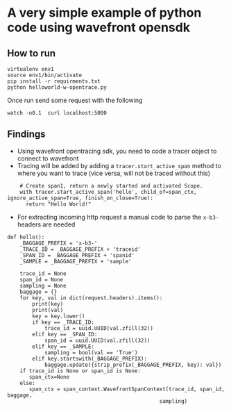 # A very simple example of python code using wavefront opensdk

## How to run
```
virtualenv env1
source env1/bin/activate
pip install -r requirments.txt
python helloworld-w-opentrace.py
```
Once run send some request with the following

```
watch -n0.1  curl localhost:5000
```

## Findings
* Using wavefront opentracing sdk, you need to code a tracer object to connect to wavefront
* Tracing will be added by adding a `tracer.start_active_span` method to where you want to trace (vice versa, will not be traced without this)

```
    # Create span1, return a newly started and activated Scope.
    with tracer.start_active_span('hello', child_of=span_ctx, ignore_active_span=True, finish_on_close=True):
      return "Hello World!"
```

* For extracting incoming http request a manual code to parse the `x-b3-` headers are needed

```
def hello():
    _BAGGAGE_PREFIX = 'x-b3-'
    _TRACE_ID = _BAGGAGE_PREFIX + 'traceid'
    _SPAN_ID = _BAGGAGE_PREFIX + 'spanid'
    _SAMPLE = _BAGGAGE_PREFIX + 'sample'

    trace_id = None
    span_id = None
    sampling = None
    baggage = {}
    for key, val in dict(request.headers).items():
        print(key)
        print(val)
        key = key.lower()
        if key == _TRACE_ID:
            trace_id = uuid.UUID(val.zfill(32))
        elif key == _SPAN_ID:
            span_id = uuid.UUID(val.zfill(32))
        elif key == _SAMPLE:
            sampling = bool(val == 'True')
        elif key.startswith(_BAGGAGE_PREFIX):
            baggage.update({strip_prefix(_BAGGAGE_PREFIX, key): val}) 
    if trace_id is None or span_id is None:
       span_ctx=None    
    else:
       span_ctx = span_context.WavefrontSpanContext(trace_id, span_id, baggage,
                                                 sampling)
```
